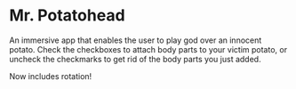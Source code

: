 # Mr. Potatohead

An immersive app that enables the user to play god over an innocent potato. Check the checkboxes to attach body parts to your victim potato, or uncheck the checkmarks to get rid of the body parts you just added.

Now includes rotation!
